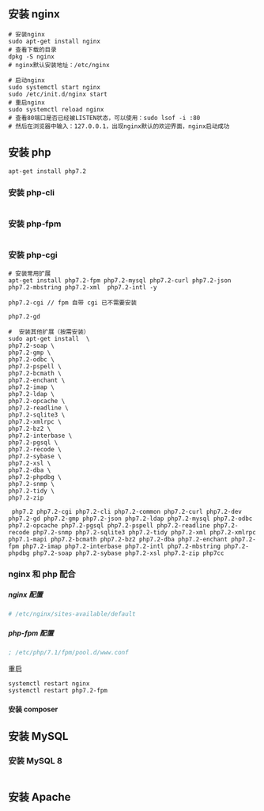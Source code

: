 ## 安装 nginx
```
# 安装nginx
sudo apt-get install nginx
# 查看下载的目录
dpkg -S nginx
# nginx默认安装地址：/etc/nginx

# 启动nginx
sudo systemctl start nginx 
sudo /etc/init.d/nginx start
# 重启nginx
sudo systemctl reload nginx 
# 查看80端口是否已经被LISTEN状态，可以使用：sudo lsof -i :80
# 然后在浏览器中输入：127.0.0.1，出现nginx默认的欢迎界面，nginx启动成功
```
## 安装 php
```
apt-get install php7.2
```

### 安装 php-cli
```

```
### 安装 php-fpm
```

```
### 安装 php-cgi

```
# 安装常用扩展
apt-get install php7.2-fpm php7.2-mysql php7.2-curl php7.2-json php7.2-mbstring php7.2-xml  php7.2-intl -y
 
php7.2-cgi // fpm 自带 cgi 已不需要安装

php7.2-gd 

#  安装其他扩展（按需安装）
sudo apt-get install  \
php7.2-soap \
php7.2-gmp \
php7.2-odbc \
php7.2-pspell \
php7.2-bcmath \
php7.2-enchant \
php7.2-imap \
php7.2-ldap \
php7.2-opcache \
php7.2-readline \
php7.2-sqlite3 \
php7.2-xmlrpc \
php7.2-bz2 \
php7.2-interbase \
php7.2-pgsql \
php7.2-recode \
php7.2-sybase \
php7.2-xsl \
php7.2-dba \
php7.2-phpdbg \
php7.2-snmp \
php7.2-tidy \
php7.2-zip

 php7.2 php7.2-cgi php7.2-cli php7.2-common php7.2-curl php7.2-dev php7.2-gd php7.2-gmp php7.2-json php7.2-ldap php7.2-mysql php7.2-odbc php7.2-opcache php7.2-pgsql php7.2-pspell php7.2-readline php7.2-recode php7.2-snmp php7.2-sqlite3 php7.2-tidy php7.2-xml php7.2-xmlrpc php7.1-mapi php7.2-bcmath php7.2-bz2 php7.2-dba php7.2-enchant php7.2-fpm php7.2-imap php7.2-interbase php7.2-intl php7.2-mbstring php7.2-phpdbg php7.2-soap php7.2-sybase php7.2-xsl php7.2-zip php7cc
```

### nginx 和 php 配合

##### nginx  配置
```cfg
# /etc/nginx/sites-available/default

```

##### php-fpm  配置
```ini
; /etc/php/7.1/fpm/pool.d/www.conf

```

重启  
```
systemctl restart nginx
systemctl restart php7.2-fpm
```

#### 安装 composer




## 安装 MySQL
### 安装 MySQL 8
```

```
## 安装 Apache
```

```
